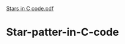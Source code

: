 [Stars in C code.pdf](https://github.com/ms0208/Star-patter-in-C-code/files/8740175/Stars.in.C.code.pdf)
# Star-patter-in-C-code
